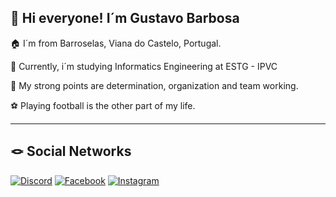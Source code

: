 ## 👋 Hi everyone! I´m Gustavo Barbosa

🏠 I´m from Barroselas, Viana do Castelo, Portugal.

🏫 Currently, i´m studying Informatics Engineering at ESTG - IPVC

💪 My strong points are determination, organization and team working.

⚽ Playing football is the other part of my life.

---

## 🪢 Social Networks

[![Discord](https://img.shields.io/badge/Discord-%237289DA.svg?logo=discord&logoColor=white)](https://discord.gg/gustavofaneca28) [![Facebook](https://img.shields.io/badge/Facebook-%231877F2.svg?logo=Facebook&logoColor=white)](https://www.facebook.com/people/Gustavo-Barbosa/pfbid0DJAkqFtFHTbXua1XiPy9nAgbUT1aWTipfwYpW49GHzpBNnfnmK5rAirQTQa84Zxyl/) [![Instagram](https://img.shields.io/badge/Instagram-%23E4405F.svg?logo=Instagram&logoColor=white)](https://www.instagram.com/gustavo_barbosa_28/) 
